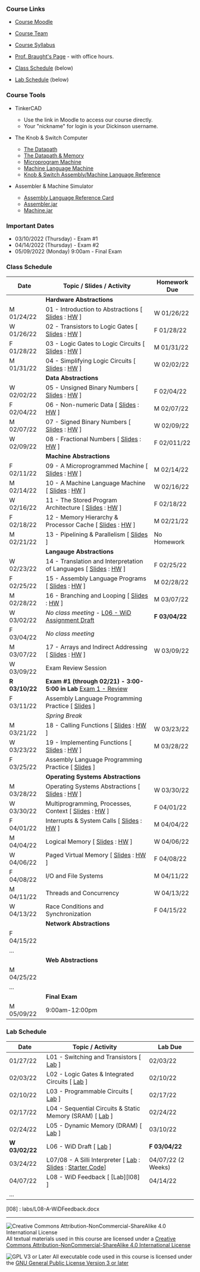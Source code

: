 ### Course Links

- [Course Moodle](https://lms.dickinson.edu/course/view.php?id=46925)
- [Course Team](https://teams.microsoft.com/l/team/19%3aCVk2T3PduOEh_n8Fgs1g1KZv0Vy05jqOSjDKQ0UooXc1%40thread.tacv2/conversations?groupId=f6aa5a40-8b22-4ba4-9365-a68531dfc91d&tenantId=6232b055-76b9-4c13-9b88-b562ae7db6fb)
- [Course Syllabus](./syllabus.md)
- [Prof. Braught's Page](http://users.dickinson.edu/~braught/) - with office hours.

- [Class Schedule](#class-schedule) (below)
- [Lab Schedule](#lab-schedule) (below)

### Course Tools

- TinkerCAD
  - Use the link in Moodle to access our course directly.
  - Your "nickname" for login is your Dickinson username.

- The Knob & Switch Computer
  - [The Datapath](https://dickinson-comp256.github.io/Knob-And-Switch-Computer/datapath.html)
  - [The Datapath & Memory](https://dickinson-comp256.github.io/Knob-And-Switch-Computer/dpandmem.html)
  - [Microprogram Machine](https://dickinson-comp256.github.io/Knob-And-Switch-Computer/micromachine.html)
  - [Machine Language Machine](https://dickinson-comp256.github.io/Knob-And-Switch-Computer/machine.html)
  - [Knob & Switch Assembly/Machine Language Reference](https://dickinson-comp256.github.io/Knob-And-Switch-Computer/instructions.html)

- Assembler & Machine Simulator
  - [Assembly Language Reference Card](https://dickinson-comp256/AsmMachine/machine/bin/asm-ref.html)
  - [Assembler.jar](https://github.com/dickinson-comp256/AsmMachine/raw/main/Assembler/bin/Assembler.jar
)
  - [Machine.jar](https://github.com/dickinson-comp256/AsmMachine/raw/main/Machine/bin/Machine.jar
)

### Important Dates

- 03/10/2022 (Thursday) - Exam #1
- 04/14/2022 (Thursday) - Exam #2
- 05/09/2022 (Monday) 9:00am - Final Exam

### Class Schedule

Date        | Topic / Slides / Activity                      | Homework Due
----------- | ---------------------------------------------- | --------------
&nbsp;      | **Hardware Abstractions**
M 01/24/22  | 01 - Introduction to Abstractions [ [Slides][s01] : [HW][hw01] ] | W 01/26/22
W 01/26/22  | 02 - Transistors to Logic Gates [ [Slides][s02] : [HW][hw02] ] | F 01/28/22
F 01/28/22  | 03 - Logic Gates to Logic Circuits [ [Slides][s03] : [HW][hw03] ] | M 01/31/22
M 01/31/22  | 04 - Simplifying Logic Circuits [ [Slides][s04] : [HW][hw04] ] | W 02/02/22
&nbsp;      | **Data Abstractions**
W 02/02/22  | 05 - Unsigned Binary Numbers [ [Slides][s05] : [HW][hw05] ] | F 02/04/22
F 02/04/22  | 06 - Non-numeric Data [ [Slides][s06] : [HW][hw06] ] | M 02/07/22
M 02/07/22  | 07 - Signed Binary Numbers [ [Slides][s07] : [HW][hw07] ] | W 02/09/22
W 02/09/22  | 08 - Fractional Numbers [ [Slides][s08] : [HW][hw08] ] | F 02/011/22
&nbsp;      | **Machine Abstractions**
F 02/11/22  | 09 - A Microprogrammed Machine [ [Slides][s09] : [HW][hw09] ] | M 02/14/22
M 02/14/22  | 10 - A Machine Language Machine [ [Slides][s10] : [HW][hw10] ] | W 02/16/22
W 02/16/22  | 11 - The Stored Program Architecture [ [Slides][s11] : [HW][hw11] ] | F 02/18/22
F 02/18/22  | 12 - Memory Hierarchy & Processor Cache [ [Slides][s12] : [HW][hw12] ]| M 02/21/22
M 02/21/22  | 13 - Pipelining & Parallelism [ [Slides][s13] ]| No Homework
&nbsp;      | **Langauge Abstractions**
W 02/23/22  | 14 - Translation and Interpretation of Languages [ [Slides][s14] : [HW][hw14] ]| F 02/25/22
F 02/25/22  | 15 - Assembly Language Programs [ [Slides][s15] : [HW][hw15] ] | M 02/28/22
M 02/28/22  | 16 - Branching and Looping [ [Slides][s16] : [HW][hw16] ] | M 03/07/22
W 03/02/22  | *No class meeting* - [L06 - WiD Assignment Draft][l06] | **F 03/04/22**
F 03/04/22  | *No class meeting*
M 03/07/22  | 17 - Arrays and Indirect Addressing [ [Slides][s17] : [HW][hw17] ] | W 03/09/22
W 03/09/22  | Exam Review Session |
**R 03/10/22**  | **Exam #1 (through 02/21) - 3:00-5:00 in Lab** [Exam 1 - Review][ex1]|
F 03/11/22  | Assembly Language Programming Practice [ [Slides][asm] ] |
&nbsp;      | *Spring Break*
M 03/21/22  | 18 - Calling Functions [ [Slides][s18] : [HW][hw18] ] | W 03/23/22
W 03/23/22  | 19 - Implementing Functions [ [Slides][s19] : [HW][hw19] ] | M 03/28/22
F 03/25/22  | Assembly Language Programming Practice [ [Slides][asm2] ] |
&nbsp;      | **Operating Systems Abstractions**
M 03/28/22  | Operating Systems Abstractions [ [Slides][s20] : [HW][hw20] ] | W 03/30/22
W 03/30/22  | Multiprogramming, Processes, Context [ [Slides][s21] : [HW][hw21] ] | F 04/01/22
F 04/01/22  | Interrupts & System Calls [ [Slides][s22] : [HW][hw22] ] | M 04/04/22
M 04/04/22  | Logical Memory [ [Slides][s23] : [HW][hw23] ] | W 04/06/22
W 04/06/22  | Paged Virtual Memory [ [Slides][s24] : [HW][hw24] ] | F 04/08/22
F 04/08/22  | I/O and File Systems | M 04/11/22
M 04/11/22  | Threads and Concurrency | W 04/13/22
W 04/13/22  | Race Conditions and Synchronization | F 04/15/22
&nbsp;      | **Network Abstractions**
F 04/15/22  |
...         |
&nbsp;      | **Web Abstractions**
M 04/25/22  |
...         |
&nbsp;      | **Final Exam**
M 05/09/22  | 9:00am-12:00pm

[s01]: slides/01-S-Abstractions.pptx
[hw01]: homework/01-A-Abstractions.docx
[s02]: slides/02-S-TransistorsToGates.pptx
[hw02]: homework/02-A-TransistorsToGates.docx
[s03]: slides/03-S-GatesToCircuits.pptx
[hw03]: homework/03-A-GatesToCircuits.docx
[s04]: slides/04-S-LogicSimplification.pptx
[hw04]: homework/04-A-LogicSimplification.docx
[s05]: slides/05-S-UnsignedBinary.pptx
[hw05]: homework/05-A-UnsignedBinary.docx
[s06]: slides/06-S-NonNumericData.pptx
[hw06]: homework/06-A-NonNumericData.docx
[s07]: slides/07-S-SignedBinary.pptx
[hw07]: homework/07-A-SignedBinary.docx
[s08]: slides/08-S-FractionalNumbers.pptx
[hw08]: homework/08-A-FractionalNumbers.docx
[s09]: slides/09-S-MicroProgram.pptx
[hw09]: homework/09-A-MicroProgram.docx
[s10]: slides/10-S-MachineLanguage.pptx
[hw10]: homework/10-A-MachineLanguage.docx
[s11]: slides/11-S-StoredProgram.pptx
[hw11]: homework/11-A-StoredProgram.docx
[s12]: slides/12-S-MemoryAndCache.pptx
[hw12]: homework/12-A-MemoryAndCache.docx
[s13]: slides/13-S-ParallelismPipelining.pptx
[hw13]: none
[s14]: slides/14-S-TranslationInterpretation.pptx
[hw14]: homework/14-A-TranslationInterpretation.docx
[s15]: slides/15-S-Assembly.pptx
[hw15]: homework/15-A-Assembly.docx
[s16]: slides/16-S-BranchingLooping.pptx
[hw16]: homework/16-A-BranchingLooping.docx
[s17]: slides/17-S-IndirectAddressing.pptx
[hw17]: homework/17-A-IndirectAddressing.docx
[ex1]: homework/Exam1Review.docx
[asm]: slides/17.5-S-AsmActivities.pptx
[s18]: slides/18-S-CallingFunctions.pptx
[hw18]: homework/18-A-CallingFunctions.docx
[s19]: slides/19-S-ImplementingFunctions.pptx
[hw19]: homework/19-A-ImplementingFunctions.docx
[asm2]: slides/19.5-S-AsmActivities.pptx
[s20]: slides/20-S-OSAbstractions.pptx
[hw20]: homework/20-A-OSAbstractions.docx
[s21]: slides/21-S-Processes.pptx
[hw21]: homework/21-A-Processes.docx
[s22]: slides/22-S-Interrupts.pptx
[hw22]: homework/22-A-Interrupts.docx
[s23]: slides/23-S-LogicalMemory.pptx
[hw23]: homework/23-A-LogicalMemory.docx
[s24]: slides/24-S-VirtualMemory.pptx
[hw24]: homework/24-A-VirtualMemory.docx

### Lab Schedule

Date          | Topic / Activity                                 | Lab Due
------------- | ------------------------------------------------ | -------------
01/27/22      | L01 - Switching and Transistors [ [Lab][l01] ]   | 02/03/22
02/03/22      | L02 - Logic Gates & Integrated Circuits [ [Lab][l02] ]   | 02/10/22
02/10/22      | L03 - Programmable Circuits [ [Lab][l03] ]   | 02/17/22
02/17/22      | L04 - Sequential Circuits & Static Memory (SRAM) [ [Lab][l04] ]   | 02/24/22
02/24/22      | L05 - Dynamic Memory (DRAM) [ [Lab][l05] ]   | 03/10/22
**W 03/02/22**    | L06 - WiD Draft [ [Lab][l06] ]   | **F 03/04/22**
03/24/22      | L07/08 - A Silli Interpreter [ [Lab][l07] : [Slides][ls07] : [Starter Code][lc07]] | 04/07/22 (2 Weeks)
04/07/22      | L08 - WiD Feedback [ [Lab][l08] ]   | 04/14/22
...           |

[l01]: labs/L01-Switching.docx
[l02]: labs/L02-GatesIC.docx
[l03]: labs/L03-ProgCircuits.docx
[l04]: labs/L04-SeqCircuitsSRAM.docx
[l05]: labs/L05-DynamicMemory.docx
[l06]: labs/L06-WiD-Draft.docx
[l07]: labs/L07-A-Interpreter.docx
[ls07]: labs/L07-S-Interpreter.pptx
[lc07]: labs/L07-A-Interpreter.zip
[l08] : labs/L08-A-WiDFeedback.docx

___
![Creative Commons Attribution-NonCommercial-ShareAlike 4.0 International License](https://i.creativecommons.org/l/by-nc-sa/4.0/88x31.png "Creative Commons Attribution-NonCommercial-ShareAlike 4.0 International License") All textual materials used in this course are licensed under a [Creative Commons Attribution-NonCommercial-ShareAlike 4.0 International License](http://creativecommons.org/licenses/by-nc-sa/4.0/)

![GPL V3 or Later](https://www.gnu.org/graphics/gplv3-or-later-sm.png "GPL V3 or later") All executable code used in this course is licensed under the [GNU General Public License Version 3 or later](https://www.gnu.org/licenses/gpl.txt)
